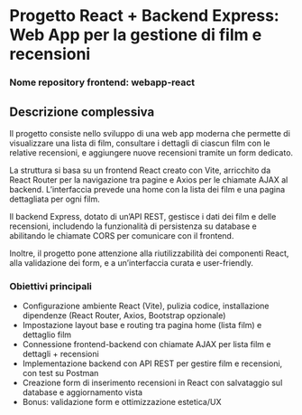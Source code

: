 # Progetto React + Backend Express: Web App per la gestione di film e recensioni

### Nome repository frontend: webapp-react

## Descrizione complessiva

Il progetto consiste nello sviluppo di una web app moderna che permette di visualizzare una lista di film, consultare i dettagli di ciascun film con le relative recensioni, e aggiungere nuove recensioni tramite un form dedicato.

La struttura si basa su un frontend React creato con Vite, arricchito da React Router per la navigazione tra pagine e Axios per le chiamate AJAX al backend. L’interfaccia prevede una home con la lista dei film e una pagina dettagliata per ogni film.

Il backend Express, dotato di un’API REST, gestisce i dati dei film e delle recensioni, includendo la funzionalità di persistenza su database e abilitando le chiamate CORS per comunicare con il frontend.

Inoltre, il progetto pone attenzione alla riutilizzabilità dei componenti React, alla validazione dei form, e a un’interfaccia curata e user-friendly.

### Obiettivi principali

- Configurazione ambiente React (Vite), pulizia codice, installazione dipendenze (React Router, Axios, Bootstrap opzionale)
- Impostazione layout base e routing tra pagina home (lista film) e dettaglio film
- Connessione frontend-backend con chiamate AJAX per lista film e dettagli + recensioni
- Implementazione backend con API REST per gestire film e recensioni, con test su Postman
- Creazione form di inserimento recensioni in React con salvataggio sul database e aggiornamento vista
- Bonus: validazione form e ottimizzazione estetica/UX
